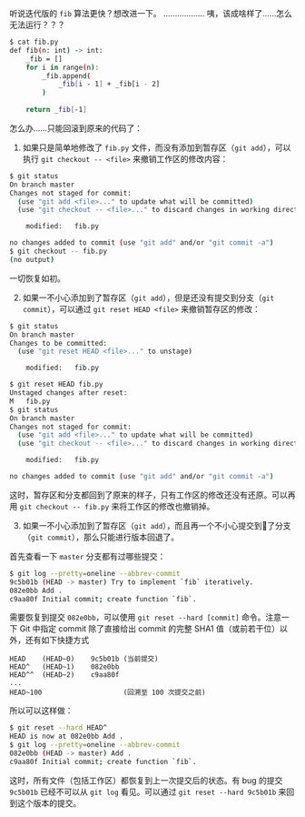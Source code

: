 听说迭代版的 `fib` 算法更快？想改进一下。
………………
咦，该成啥样了……怎么无法运行？？？
```bash
$ cat fib.py
def fib(n: int) -> int:
    _fib = []
    for i in range(n):
        _fib.append(
            _fib[i - 1] + _fib[i - 2]
        )
    
    return _fib[-1]
```
怎么办……只能回滚到原来的代码了：

1. 如果只是简单地修改了 `fib.py` 文件，而没有添加到暂存区（`git add`），可以执行 `git checkout -- <file>` 来撤销工作区的修改内容：
```bash
$ git status
On branch master
Changes not staged for commit:
  (use "git add <file>..." to update what will be committed)
  (use "git checkout -- <file>..." to discard changes in working directory)

	modified:   fib.py

no changes added to commit (use "git add" and/or "git commit -a")
$ git checkout -- fib.py
(no output)
```
一切恢复如初。

2. 如果一不小心添加到了暂存区（`git add`），但是还没有提交到分支（`git commit`），可以通过 `git reset HEAD <file>` 来撤销暂存区的修改：
```bash
$ git status
On branch master
Changes to be committed:
  (use "git reset HEAD <file>..." to unstage)

	modified:   fib.py

$ git reset HEAD fib.py 
Unstaged changes after reset:
M	fib.py
$ git status
On branch master
Changes not staged for commit:
  (use "git add <file>..." to update what will be committed)
  (use "git checkout -- <file>..." to discard changes in working directory)

	modified:   fib.py

no changes added to commit (use "git add" and/or "git commit -a")
```
这时，暂存区和分支都回到了原来的样子，只有工作区的修改还没有还原。可以再用 `git checkout -- fib.py` 来将工作区的修改也撤销掉。

3. 如果一不小心添加到了暂存区（`git add`），而且再一个不小心提交到了分支（`git commit`），那么只能进行版本回退了。

首先查看一下 `master` 分支都有过哪些提交：
```bash
$ git log --pretty=oneline --abbrev-commit
9c5b01b (HEAD -> master) Try to implement `fib` iteratively.
082e0bb Add .
c9aa80f Initial commit; create function `fib`.
```

需要恢复到提交 `082e0bb`，可以使用 `git reset --hard [commit]` 命令。注意一下 Git 中指定 commit 除了直接给出 commit 的完整 SHA1 值（或前若干位）以外，还有如下快捷方式
```
HEAD    (HEAD~0)    9c5b01b (当前提交)
HEAD^   (HEAD~1)    082e0bb
HEAD^^  (HEAD~2)    c9aa80f
...
HEAD~100                    (回溯至 100 次提交之前)
```
所以可以这样做：
```bash
$ git reset --hard HEAD^
HEAD is now at 082e0bb Add .
$ git log --pretty=oneline --abbrev-commit
082e0bb (HEAD -> master) Add .
c9aa80f Initial commit; create function `fib`.
```
这时，所有文件（包括工作区）都恢复到上一次提交后的状态。有 bug 的提交 `9c5b01b` 已经不可以从 `git log` 看见。可以通过 `git reset --hard 9c5b01b` 来回到这个版本的提交。<!-- 为了查看由于 reset 而不可见的提交，可以通过 `git reset reflog` 来获取 reference logs（本地命令历史）。 -->